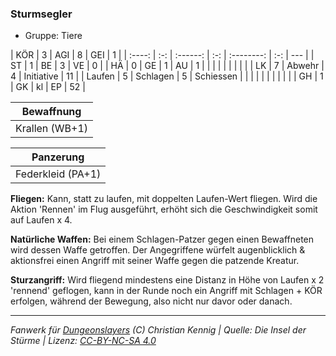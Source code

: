 ### Sturmsegler

- Gruppe: Tiere

|  KÖR   |  3  |   AGI    |  8  |    GEI     |  1  |
| :----: | :-: | :------: | :-: | :--------: | :-: | --- |
|   ST   |  1  |    BE    |  3  |     VE     |  0  |
|   HÄ   |  0  |    GE    |  1  |     AU     |  1  |
|        |     |          |     |            |     |     |
|   LK   |  7  |  Abwehr  |  4  | Initiative | 11  |
| Laufen |  5  | Schlagen |  5  | Schiessen  |     |
|        |     |          |     |            |     |     |
|   GH   |  1  |    GK    | kl  |     EP     | 52  |

|   Bewaffnung   |
| :------------: |
| Krallen (WB+1) |

|     Panzerung     |
| :---------------: |
| Federkleid (PA+1) |

**Fliegen:** Kann, statt zu laufen, mit doppelten Laufen-Wert fliegen. Wird die Aktion 'Rennen' im Flug ausgeführt, erhöht sich die Geschwindigkeit somit auf Laufen x 4.

**Natürliche Waffen:** Bei einem Schlagen-Patzer gegen einen Bewaffneten wird dessen Waffe getroffen. Der Angegriffene würfelt augenblicklich & aktionsfrei einen Angriff mit seiner Waffe gegen die patzende Kreatur.

**Sturzangriff:** Wird fliegend mindestens eine Distanz in Höhe von Laufen x 2 'rennend' geflogen, kann in der Runde noch ein Angriff mit Schlagen + KÖR erfolgen, während der Bewegung, also nicht nur davor oder danach.

---

_Fanwerk für [Dungeonslayers](https://www.dungeonslayers.net/) (C) Christian Kennig | Quelle: Die Insel der Stürme | Lizenz: [CC-BY-NC-SA 4.0](https://creativecommons.org/licenses/by-nc-sa/4.0/deed.de)_
